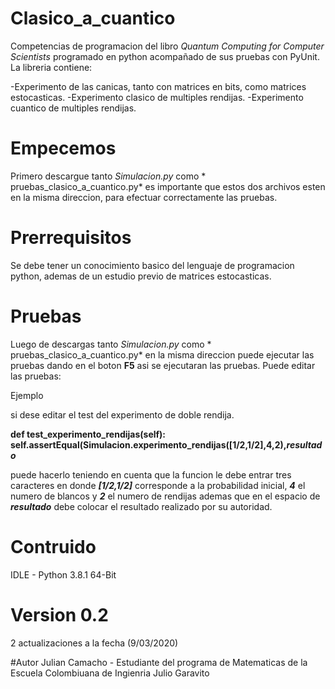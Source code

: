 # Clasico_a_cuantico

Competencias de programacion del libro *Quantum Computing for Computer Scientists* programado en python acompañado de sus pruebas con PyUnit. La libreria contiene:

-Experimento de las canicas, tanto con matrices en bits, como matrices estocasticas.
-Experimento clasico de multiples rendijas.
-Experimento cuantico de multiples rendijas.

# Empecemos

Primero descargue tanto *Simulacion.py* como * pruebas_clasico_a_cuantico.py* es importante que estos dos archivos esten en la misma direccion, para efectuar correctamente las pruebas.

# Prerrequisitos

Se debe tener un conocimiento basico del lenguaje de programacion python, ademas de un estudio previo de matrices estocasticas.


# Pruebas

Luego de descargas tanto *Simulacion.py* como * pruebas_clasico_a_cuantico.py* en la misma direccion puede ejecutar las pruebas dando en el boton **F5** asi se ejecutaran las pruebas. Puede editar las pruebas:

Ejemplo

si dese editar el test del experimento de doble rendija.

**def test_experimento_rendijas(self):     
        self.assertEqual(Simulacion.experimento_rendijas([1/2,1/2],4,2),*resultado***
        
puede hacerlo teniendo en cuenta que la funcion le debe entrar tres caracteres en donde ***[1/2,1/2]*** corresponde a la probabilidad inicial, ***4*** el numero de blancos y ***2*** el numero de rendijas ademas que en el espacio de ***resultado*** debe colocar el resultado realizado por su autoridad.


# Contruido

IDLE - Python 3.8.1 64-Bit

# Version 0.2

2 actualizaciones a la fecha (9/03/2020)

#Autor
Julian Camacho - Estudiante del programa de Matematicas de la Escuela Colombiuana de Ingienria Julio Garavito







